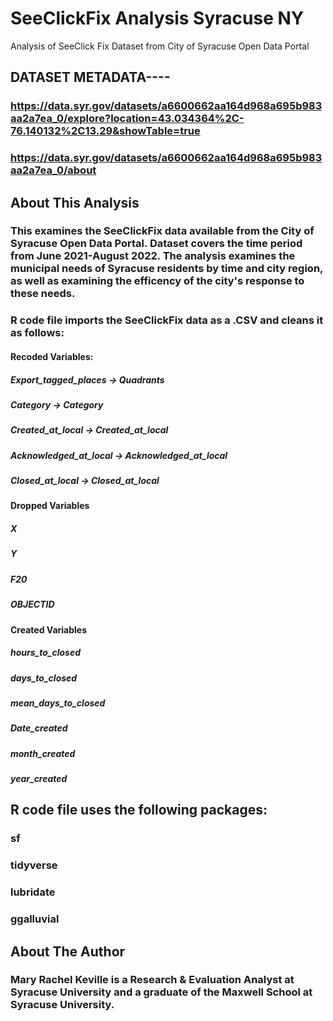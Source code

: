 # SeeClickFix Analysis Syracuse NY
 Analysis of SeeClick Fix Dataset from City of Syracuse Open Data Portal

## DATASET METADATA----

### https://data.syr.gov/datasets/a6600662aa164d968a695b983aa2a7ea_0/explore?location=43.034364%2C-76.140132%2C13.29&showTable=true

### https://data.syr.gov/datasets/a6600662aa164d968a695b983aa2a7ea_0/about

## About This Analysis

### This examines the SeeClickFix data available from the City of Syracuse Open Data Portal. Dataset covers the time period from June 2021-August 2022. The analysis examines the municipal needs of Syracuse residents by time and city region, as well as examining the efficency of the city's response to these needs.

### R code file imports the SeeClickFix data as a .CSV and cleans it as follows:

#### Recoded Variables:
##### Export_tagged_places -> Quadrants
##### Category -> Category
##### Created_at_local -> Created_at_local
##### Acknowledged_at_local -> Acknowledged_at_local
##### Closed_at_local -> Closed_at_local

#### Dropped Variables
##### X
##### Y
##### F20
##### OBJECTID

#### Created Variables
 ##### hours_to_closed
 ##### days_to_closed
 ##### mean_days_to_closed
 ##### Date_created
 ##### month_created
 ##### year_created

## R code file uses the following packages: 

### sf
### tidyverse
### lubridate
### ggalluvial

## About The Author
### Mary Rachel Keville is a Research & Evaluation Analyst at Syracuse University and a graduate of the Maxwell School at Syracuse University.